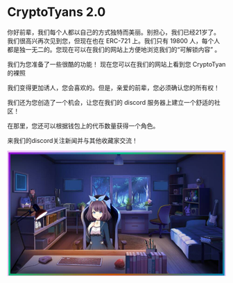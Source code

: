 # CryptoTyans 2.0

你好前辈，我们每个人都以自己的方式独特而美丽。别担心，我们已经21岁了。我们很高兴再次见到您，但现在也在 ERC-721 上。我们只有 19800 人，每个人都是独一无二的。您现在可以在我们的网站上方便地浏览我们的“可解锁内容” 。

我们为您准备了一些很酷的功能！
现在您可以在我们的网站上看到您 CryptoTyan 的裸照

我们变得更加诱人，您会喜欢的。但是，亲爱的前辈，您必须确认您的所有权！

我们还为您创造了一个机会，让您在我们的 discord 服务器上建立一个舒适的社区！

在那里，您还可以根据钱包上的代币数量获得一个角色。

来我们的discord关注新闻并与其他收藏家交流！

![nft](1661432521321.jpg)
